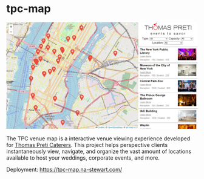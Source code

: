 # tpc-map

![alt text](https://github.com/na-stewart/TPC-Venue-Map/blob/main/preview.PNG)

The TPC venue map is a interactive venue viewing experience developed for [Thomas Preti Caterers](https://thomaspreti.com/). This project helps perspective clients instantaneously view, navigate, and organize the vast amount of locations available to host your weddings, corporate events, and more.

Deployment: https://tpc-map.na-stewart.com/
